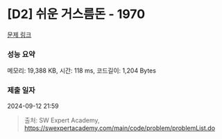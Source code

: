 # [D2] 쉬운 거스름돈 - 1970 

[문제 링크](https://swexpertacademy.com/main/code/problem/problemDetail.do?contestProbId=AV5PsIl6AXIDFAUq) 

### 성능 요약

메모리: 19,388 KB, 시간: 118 ms, 코드길이: 1,204 Bytes

### 제출 일자

2024-09-12 21:59



> 출처: SW Expert Academy, https://swexpertacademy.com/main/code/problem/problemList.do